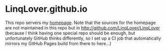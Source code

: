 # LinqLover.github.io

This repo servers my [homepage](https://linqlover.github.io/).
Note that the sources for the homepage are not maintained in this repo but in <http://github.com/LinqLover/LinqLover> (because I think having one special repo should be enough, but unfortunately GitHub thinks differently, so I set up a CI job that automatically mirrors my GitHub Pages build from there to here...)

